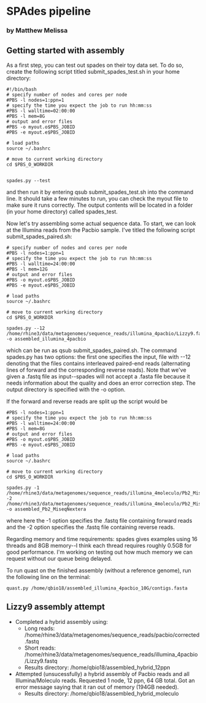 # SPAdes pipeline
### by Matthew Melissa

## Getting started with assembly

As a first step, you can test out spades on their toy data set. To do so, create the following script titled submit_spades_test.sh in your home directory:

```
#!/bin/bash
# specify number of nodes and cores per node
#PBS -l nodes=1:ppn=1
# specify the time you expect the job to run hh:mm:ss
#PBS -l walltime=02:00:00
#PBS -l mem=8G
# output and error files
#PBS -o myout.o$PBS_JOBID
#PBS -e myout.e$PBS_JOBID

# load paths
source ~/.bashrc

# move to current working directory
cd $PBS_O_WORKDIR


spades.py --test

```
and then run it by entering qsub submit_spades_test.sh into the command line. It should take a few minutes to run, you can check the myout file to make sure it runs correctly. The output contents will be located in a folder (in your home directory) called spades_test.

Now let's try assembling some actual sequence data. To start, we can look at the Illumina reads from the Pacbio sample. I've titled the following script submit_spades_paired.sh:

```
# specify number of nodes and cores per node
#PBS -l nodes=1:ppn=1
# specify the time you expect the job to run hh:mm:ss
#PBS -l walltime=24:00:00
#PBS -l mem=12G
# output and error files
#PBS -o myout.o$PBS_JOBID
#PBS -e myout.e$PBS_JOBID

# load paths
source ~/.bashrc

# move to current working directory
cd $PBS_O_WORKDIR

spades.py --12 /home/rhine3/data/metagenomes/sequence_reads/illumina_4pacbio/Lizzy9.fastq -o assembled_illumina_4pacbio

```
which can be run as qsub submit_spades_paired.sh. The command spades.py has two options: the first one specifies the input, file with --12 denoting that the files contains interleaved paired-end reads (alternating lines of forward and the corresponding reverse reads). Note that we've given a .fastq file as input--spades will not accept a .fasta file because it needs information about the quality and does an error correction step. The output directory is specified with the -o option.

If the forward and reverse reads are split up the script would be

```
#PBS -l nodes=1:ppn=1
# specify the time you expect the job to run hh:mm:ss
#PBS -l walltime=24:00:00
#PBS -l mem=8G
# output and error files
#PBS -o myout.o$PBS_JOBID
#PBS -e myout.e$PBS_JOBID

# load paths
source ~/.bashrc

# move to current working directory
cd $PBS_O_WORKDIR

spades.py -1 /home/rhine3/data/metagenomes/sequence_reads/illumina_4moleculo/Pb2_MiseqNextera/Pb2_MiseqNextera_R1.fastq -2 /home/rhine3/data/metagenomes/sequence_reads/illumina_4moleculo/Pb2_MiseqNextera/Pb2_MiseqNextera_R2.fastq -o assembled_Pb2_MiseqNextera

```
where here the -1 option specifies the .fastq file containing forward reads and the -2 option specifies the .fastq file containing reverse reads. 

Regarding memory and time requirements: spades gives examples using 16 threads and 8GB memory--I think each thread requires roughly 0.5GB for good performance. I'm working on testing out how much memory we can request without our queue being delayed.

To run quast on the finished assembly (without a reference genome), run the following line on the terminal:
```
quast.py /home/qbio18/assembled_illumina_4pacbio_10G/contigs.fasta
```

## Lizzy9 assembly attempt


* Completed a hybrid assembly using:
    * Long reads: /home/rhine3/data/metagenomes/sequence_reads/pacbio/corrected.fastq
    * Short reads: /home/rhine3/data/metagenomes/sequence_reads/illumina_4pacbio/Lizzy9.fastq
    * Results directory: /home/qbio18/assembled_hybrid_12ppn
 * Attempted (unsucessfully) a hybrid assembly of Pacbio reads and all Illumina/Moleculo reads. Requested 1 node, 12 ppn, 64 GB total. Got an error message saying that it ran out of memory (194GB needed).
     * Results directory: /home/qbio18/assembled_hybrid_moleculo
